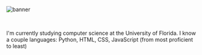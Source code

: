 ![banner](https://github.com/5anti/5anti/assets/80968125/11ce9962-9f6f-427f-baca-536af7bc66b6)

<br />
<p>I'm currently studying computer science at the University of Florida. I know a couple languages: Python, HTML, CSS, JavaScript (from most proficient to least)</p>

